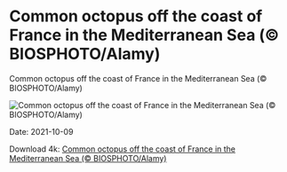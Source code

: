 # Common octopus off the coast of France in the Mediterranean Sea (© BIOSPHOTO/Alamy)

Common octopus off the coast of France in the Mediterranean Sea (© BIOSPHOTO/Alamy)

![Common octopus off the coast of France in the Mediterranean Sea (© BIOSPHOTO/Alamy)](https://bing.com/th?id=OHR.FriendlyOctopus_EN-US7209624602_UHD.jpg&w=1024&h=576)

Date: 2021-10-09

Download 4k: [Common octopus off the coast of France in the Mediterranean Sea (© BIOSPHOTO/Alamy)](https://bing.com/th?id=OHR.FriendlyOctopus_EN-US7209624602_UHD.jpg)

